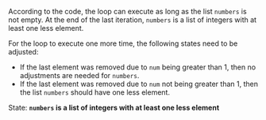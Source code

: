 According to the code, the loop can execute as long as the list `numbers` is not empty. At the end of the last iteration, `numbers` is a list of integers with at least one less element. 

For the loop to execute one more time, the following states need to be adjusted:
- If the last element was removed due to `num` being greater than 1, then no adjustments are needed for `numbers`.
- If the last element was removed due to `num` not being greater than 1, then the list `numbers` should have one less element.

State: **`numbers` is a list of integers with at least one less element**